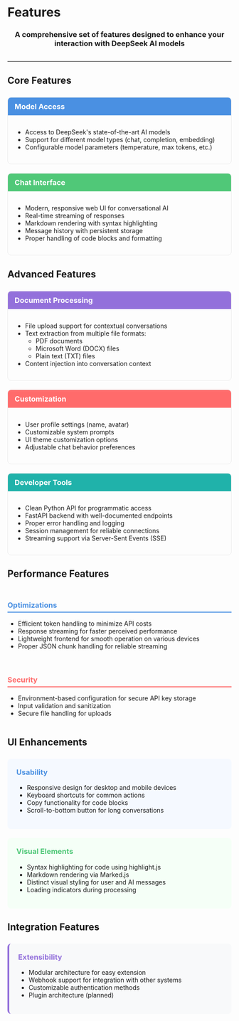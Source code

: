 # Features

<div align="center">
  <h3>A comprehensive set of features designed to enhance your interaction with DeepSeek AI models</h3>
</div>

<hr style="margin: 30px 0;">

## Core Features

<div style="display: grid; grid-template-columns: repeat(auto-fill, minmax(300px, 1fr)); gap: 20px; margin: 25px 0;">
  <div style="border: 1px solid #eaeaea; border-radius: 8px; overflow: hidden;">
    <div style="background: #4A90E2; color: white; padding: 10px 15px;">
      <h3 style="margin: 0; color: white;">Model Access</h3>
    </div>
    <div style="padding: 15px;">
      <ul>
        <li>Access to DeepSeek's state-of-the-art AI models</li>
        <li>Support for different model types (chat, completion, embedding)</li>
        <li>Configurable model parameters (temperature, max tokens, etc.)</li>
      </ul>
    </div>
  </div>
  
  <div style="border: 1px solid #eaeaea; border-radius: 8px; overflow: hidden;">
    <div style="background: #50C878; color: white; padding: 10px 15px;">
      <h3 style="margin: 0; color: white;">Chat Interface</h3>
    </div>
    <div style="padding: 15px;">
      <ul>
        <li>Modern, responsive web UI for conversational AI</li>
        <li>Real-time streaming of responses</li>
        <li>Markdown rendering with syntax highlighting</li>
        <li>Message history with persistent storage</li>
        <li>Proper handling of code blocks and formatting</li>
      </ul>
    </div>
  </div>
</div>

## Advanced Features

<div style="display: grid; grid-template-columns: repeat(auto-fill, minmax(300px, 1fr)); gap: 20px; margin: 25px 0;">
  <div style="border: 1px solid #eaeaea; border-radius: 8px; overflow: hidden;">
    <div style="background: #9370DB; color: white; padding: 10px 15px;">
      <h3 style="margin: 0; color: white;">Document Processing</h3>
    </div>
    <div style="padding: 15px;">
      <ul>
        <li>File upload support for contextual conversations</li>
        <li>Text extraction from multiple file formats:
          <ul>
            <li>PDF documents</li>
            <li>Microsoft Word (DOCX) files</li>
            <li>Plain text (TXT) files</li>
          </ul>
        </li>
        <li>Content injection into conversation context</li>
      </ul>
    </div>
  </div>
  
  <div style="border: 1px solid #eaeaea; border-radius: 8px; overflow: hidden;">
    <div style="background: #FF6B6B; color: white; padding: 10px 15px;">
      <h3 style="margin: 0; color: white;">Customization</h3>
    </div>
    <div style="padding: 15px;">
      <ul>
        <li>User profile settings (name, avatar)</li>
        <li>Customizable system prompts</li>
        <li>UI theme customization options</li>
        <li>Adjustable chat behavior preferences</li>
      </ul>
    </div>
  </div>
  
  <div style="border: 1px solid #eaeaea; border-radius: 8px; overflow: hidden;">
    <div style="background: #20B2AA; color: white; padding: 10px 15px;">
      <h3 style="margin: 0; color: white;">Developer Tools</h3>
    </div>
    <div style="padding: 15px;">
      <ul>
        <li>Clean Python API for programmatic access</li>
        <li>FastAPI backend with well-documented endpoints</li>
        <li>Proper error handling and logging</li>
        <li>Session management for reliable connections</li>
        <li>Streaming support via Server-Sent Events (SSE)</li>
      </ul>
    </div>
  </div>
</div>

## Performance Features

<div style="display: flex; flex-wrap: wrap; gap: 20px; margin: 25px 0;">
  <div style="flex: 1; min-width: 300px;">
    <h3 style="color: #4A90E2; border-bottom: 2px solid #4A90E2; padding-bottom: 5px;">Optimizations</h3>
    <ul>
      <li>Efficient token handling to minimize API costs</li>
      <li>Response streaming for faster perceived performance</li>
      <li>Lightweight frontend for smooth operation on various devices</li>
      <li>Proper JSON chunk handling for reliable streaming</li>
    </ul>
  </div>
  
  <div style="flex: 1; min-width: 300px;">
    <h3 style="color: #FF6B6B; border-bottom: 2px solid #FF6B6B; padding-bottom: 5px;">Security</h3>
    <ul>
      <li>Environment-based configuration for secure API key storage</li>
      <li>Input validation and sanitization</li>
      <li>Secure file handling for uploads</li>
    </ul>
  </div>
</div>

## UI Enhancements

<div style="display: flex; flex-wrap: wrap; gap: 20px; margin: 25px 0;">
  <div style="flex: 1; min-width: 300px; padding: 20px; background: #F5F9FF; border-radius: 8px;">
    <h3 style="color: #4A90E2; margin-top: 0;">Usability</h3>
    <ul>
      <li>Responsive design for desktop and mobile devices</li>
      <li>Keyboard shortcuts for common actions</li>
      <li>Copy functionality for code blocks</li>
      <li>Scroll-to-bottom button for long conversations</li>
    </ul>
  </div>
  
  <div style="flex: 1; min-width: 300px; padding: 20px; background: #F5FFF7; border-radius: 8px;">
    <h3 style="color: #50C878; margin-top: 0;">Visual Elements</h3>
    <ul>
      <li>Syntax highlighting for code using highlight.js</li>
      <li>Markdown rendering via Marked.js</li>
      <li>Distinct visual styling for user and AI messages</li>
      <li>Loading indicators during processing</li>
    </ul>
  </div>
</div>

## Integration Features

<div style="padding: 20px; background: #f8f9fa; border-radius: 8px; margin: 25px 0; border-left: 4px solid #9370DB;">
  <h3 style="color: #9370DB; margin-top: 0;">Extensibility</h3>
  <ul>
    <li>Modular architecture for easy extension</li>
    <li>Webhook support for integration with other systems</li>
    <li>Customizable authentication methods</li>
    <li>Plugin architecture (planned)</li>
  </ul>
</div> 